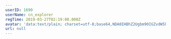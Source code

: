 ```yaml
---
userID: 1690
userName: cn_explorer
regTime: 2019-03-27T02:19:00.000Z
avatar: 'data:text/plain; charset=utf-8;base64,NDA0IHBhZ2Ugbm90IGZvdW5kCg=='
url: null
---
```




